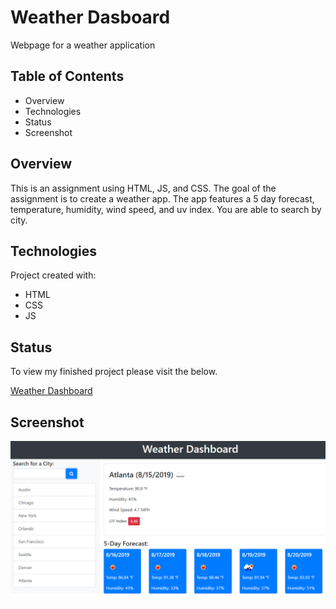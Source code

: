 # Weather Dasboard
Webpage for a weather application

## Table of Contents
* Overview
* Technologies
* Status
* Screenshot

## Overview
This is an assignment using HTML, JS, and CSS. The goal of the assignment is to create a weather app. The app features a 5 day forecast, temperature, humidity, wind speed, and uv index. You are able to search by city.

## Technologies
Project created with:
* HTML
* CSS
* JS

## Status
To view my finished project please visit the below.

[Weather Dashboard](https://achung92.github.io/weather-dashboard/.)

## Screenshot

![screenshot](assets/images/example.png)